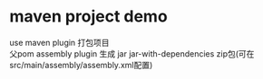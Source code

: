 # maven project demo   
use maven plugin 打包项目   
父pom assembly plugin 生成 jar jar-with-dependencies  zip包(可在src/main/assembly/assembly.xml配置)  



